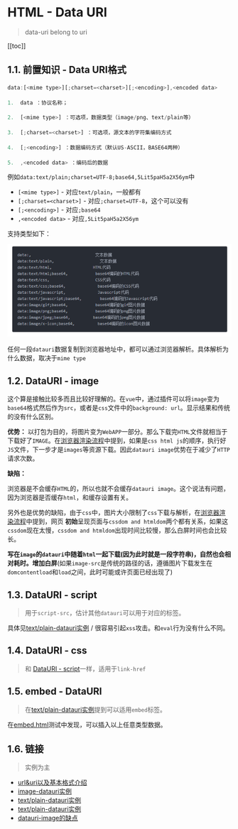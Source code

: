 # HTML - Data URI
> data-uri belong to uri

[[toc]]

## 1.1. 前置知识 - Data URI格式

```JavaScript
data:[<mime type>][;charset=<charset>][;<encoding>],<encoded data>

1.  data ：协议名称；

2.  [<mime type>] ：可选项，数据类型（image/png、text/plain等）

3.  [;charset=<charset>] ：可选项，源文本的字符集编码方式

4.  [;<encoding>] ：数据编码方式（默认US-ASCII，BASE64两种）

5.  ,<encoded data> ：编码后的数据
```

例如`data:text/plain;charset=UTF-8;base64,5Lit5paH5a2X56ym`中

* `[<mime type>]` - 对应`text/plain`，一般都有
* `[;charset=<charset>]` - 对应`;charset=UTF-8`，这个可以没有
* `[;<encoding>]` - 对应`;base64`
* `,<encoded data>` - 对应`,5Lit5paH5a2X56ym`

支持类型如下：

![datatype](./img/datatype.png)

任何一段`datauri`数据复制到浏览器地址中，都可以通过浏览器解析。具体解析为什么数据，取决于`mime type`

## 1.2. DataURI - image

这个算是接触比较多而且比较好理解的。在`vue`中，通过插件可以将`image`变为`base64`格式然后作为`src`，或者是`css`文件中的`background: url`。显示结果和传统的没有什么区别。

**优势：** 以打包为目的，将图片变为`WebAPP`一部分。那么下载完`HTML`文件就相当于下载好了`IMAGE`。在[浏览器渲染流程](https://github.com/JiangWeixian/JS-Tips/blob/master/docs/Broswer/Browser-%E6%B5%8F%E8%A7%88%E5%99%A8%E6%B8%B2%E6%9F%93%E5%8E%9F%E7%90%86.md)中提到，如果是`css html js`的顺序，执行好`JS`文件，下一步才是`images`等资源下载。因此`datauri image`优势在于减少了`HTTP`请求次数。

**缺陷：** 

浏览器是不会缓存`HTML`的，所以也就不会缓存`datauri image`。这个说法有问题，因为浏览器是否缓存`html`，和缓存设置有关。

另外也是优势的缺陷，由于`css`中，图片大小限制了`css`下载与解析，在[浏览器渲染流程](https://github.com/JiangWeixian/JS-Tips/blob/master/docs/Broswer/Browser-%E6%B5%8F%E8%A7%88%E5%99%A8%E6%B8%B2%E6%9F%93%E5%8E%9F%E7%90%86.md)中提到，网页 **初始**呈现页面与`cssdom and htmldom`两个都有关系，如果这`cssdom`现在太慢，`cssdom and htmldom`出现时间比较慢，那么白屏时间也会比较长。

**写在`image`的`datauri`中随着`html`一起下载(因为此时就是一段字符串)，自然也会相对耗时。增加白屏**(如果`image-src`是传统的路径的话，遵循图片下载发生在`domcontentload`和`load`之间，此时可能或许页面已经出现了)

## 1.3. DataURI - script

> 用于`script-src`，估计其他`datauri`可以用于对应的标签。

具体见[text/plain-datauri实例](https://stackoverflow.com/questions/34845250/loading-script-content-from-data-url) / 很容易引起`xss`攻击。和`eval`行为没有什么不同。

## 1.4. DataURI - css

> 和 [DataURI - script]()一样，适用于`link-href`

## 1.5. embed - DataURI

> 在[text/plain-datauri实例](https://stackoverflow.com/questions/34845250/loading-script-content-from-data-url)提到可以适用`embed`标签。

在[embed.html](https://github.com/JiangWeixian/JS-Tips/blob/master/docs/HTML/HTML/embed.html)测试中发现，可以插入以上任意类型数据。

## 1.6. 链接

> 实例为主

* [url&uri以及基本格式介绍](https://www.jianshu.com/p/ea49397fcd13)
* [image-datauri实例](https://blog.csdn.net/kerwin612/article/details/14445511)
* [text/plain-datauri实例](https://www.coldawn.com/how-to-insert-chinese-encoded-by-base64-data-urls-into-html/)
* [text/plain-datauri实例](https://stackoverflow.com/questions/34845250/loading-script-content-from-data-url)
* [datauri-image的缺点](https://juejin.im/entry/58ca2b9dac502e0058868693)

